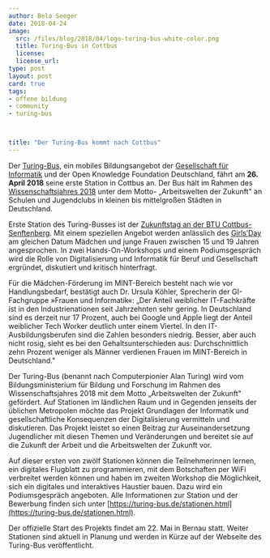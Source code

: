 ```yaml
---
author: Bela Seeger
date: 2018-04-24 
image: 
  src: /files/blog/2018/04/logo-turing-bus-white-color.png
  title: Turing-Bus in Cottbus
  license: 
  license_url: 
type: post
layout: post
card: true
tags:
- offene bildung
- community
- turing-bus



title: "Der Turing-Bus kommt nach Cottbus"
---
```


Der [Turing-Bus](https://turing-bus.de/), ein mobiles Bildungsangebot der [Gesellschaft für Informatik](https://gi.de/) und der Open Knowledge Foundation Deutschland, fährt am <b>26. April 2018</b> seine erste Station in Cottbus an. Der Bus hält im Rahmen des [Wissenschaftsjahres 2018](https://www.wissenschaftsjahr.de/2016-17/aktuelles/alle-aktuellen-meldungen/juli-2017/wissenschaftsjahr-2018-arbeitswelten-der-zukunft.html) unter dem Motto- „Arbeitswelten der Zukunft" an Schulen und Jugendclubs in kleinen bis mittelgroßen Städten in Deutschland.

Erste Station des Turing-Busses ist der [Zukunftstag an der BTU Cottbus-Senftenberg](https://www.b-tu.de/studium/informationen-beratung/btu-live-erleben/infotage/zukunftstag). Mit einem speziellen Angebot werden anlässlich des [Girls’Day](https://www.girls-day.de/) am gleichen Datum Mädchen und junge Frauen zwischen 15 und 19 Jahren angesprochen. In zwei Hands-On-Workshops und einem Podiumsgespräch wird die Rolle von Digitalisierung und Informatik für Beruf und Gesellschaft ergründet, diskutiert und kritisch hinterfragt. 

Für die Mädchen-Förderung im MINT-Bereich besteht nach wie vor Handlungsbedarf, bestätigt auch Dr. Ursula Köhler, Sprecherin der GI-Fachgruppe »Frauen und Informatik«:  „Der Anteil weiblicher IT-Fachkräfte ist in den Industrienationen seit Jahrzehnten sehr gering. In Deutschland sind es derzeit nur 17 Prozent, auch bei Google und Apple liegt der Anteil weiblicher Tech Worker deutlich unter einem Viertel. In den IT-Ausbildungsberufen sind die Zahlen besonders niedrig. Besser, aber auch nicht rosig, sieht es bei den Gehaltsunterschieden aus: Durchschnittlich zehn Prozent weniger als Männer verdienen Frauen im MINT-Bereich in Deutschland."

Der Turing-Bus (benannt nach Computerpionier Alan Turing) wird vom Bildungsministerium für Bildung und Forschung im Rahmen des Wissenschaftsjahres 2018 mit dem Motto „Arbeitswelten der Zukunft" gefördert. Auf Stationen im ländlichen Raum und in Gegenden jenseits der üblichen Metropolen möchte das Projekt Grundlagen der Informatik und gesellschaftliche Konsequenzen der Digitalisierung vermitteln und diskutieren. Das Projekt leistet so einen Beitrag zur Auseinandersetzung Jugendlicher mit diesen Themen und Veränderungen und bereitet sie auf die Zukunft der Arbeit und die Arbeitswelten der Zukunft vor.

Auf dieser ersten von zwölf Stationen können die Teilnehmerinnen lernen, ein digitales Flugblatt zu programmieren, mit dem Botschaften per WiFi verbreitet werden können und haben im zweiten Workshop die Möglichkeit, sich ein digitales und interaktives Haustier bauen. Dazu wird ein Podiumsgespräch angeboten. Alle Informationen zur Station und der Bewerbung finden sich unter [https://turing-bus.de/stationen.html](https://turing-bus.de/stationen.html).

Der offizielle Start des Projekts findet am 22. Mai in Bernau statt. Weiter Stationen sind aktuell in Planung und werden in Kürze auf der Webseite des Turing-Bus veröffentlicht. 
